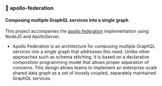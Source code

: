 ### :rocket: apollo-federation
#### Composing multiple GraphQL services into a single graph

This project accompanies the [apollo federation](https://www.apollographql.com/docs/apollo-server/federation/introduction/) implementation using NodeJS and ApolloServer.

- Apollo Federation is an architecture for composing multiple GraphQL services into a single graph that addresses this need. Unlike other approaches such as schema stitching, it is based on a declarative composition programming model that allows proper separation of concerns. This design allows teams to implement an enterprise-scale shared data graph as a set of loosely coupled, separately maintained GraphQL services.
